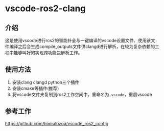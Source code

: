 # vscode-ros2-clang
## 介绍
这是使用vscode进行ros2的智能补全与一键编译的vscode设置文件，使用该文件编译之后会生成compile_outputs文件供clangd进行解析，在较为复杂依赖的工程中能够叫好的实现跨功能包解析工作。
## 使用方法
1. 安装clang clangd python三个插件
2. 安装cmake等插件(推荐)
3. 将vscode文件夹复制到ros2工作空间中，重命名为`.vscode`，重启vscode
## 参考工作
https://github.com/homalozoa/vscode_ros2_config
